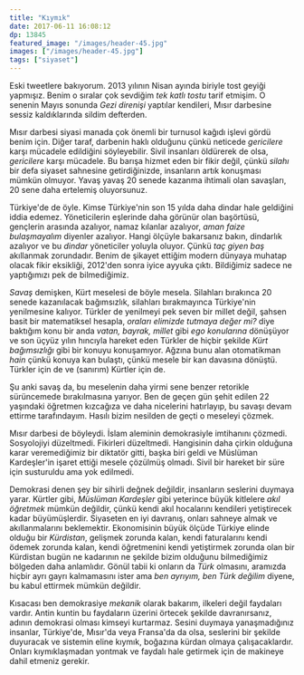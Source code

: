 ```yaml
---
title: "Kıymık"
date: 2017-06-11 16:08:12
dp: 13845
featured_image: "/images/header-45.jpg"
images: ["/images/header-45.jpg"]
tags: ["siyaset"]
---
```




Eski tweetlere bakıyorum. 2013 yılının Nisan ayında biriyle tost geyiği
yapmışız. Benim o sıralar çok sevdiğim *tek katlı tostu* tarif etmişim. O
senenin Mayıs sonunda *Gezi direnişi* yaptılar kendileri, Mısır darbesine sessiz
kaldıklarında sildim defterden. 

Mısır darbesi siyasi manada çok önemli bir turnusol kağıdı işlevi gördü
benim için. Diğer taraf, darbenin haklı olduğunu çünkü neticede *gericilere*
karşı mücadele edildiğini söyleyebilir. Sivil insanları öldürerek de olsa,
*gericilere* karşı mücadele. Bu barışa hizmet eden bir fikir değil, çünkü
*silahı* bir defa siyaset sahnesine getirdiğinizde, insanların artık konuşması
mümkün olmuyor. Yavaş yavaş 20 senede kazanma ihtimali olan savaşları, 20 sene
daha ertelemiş oluyorsunuz.

Türkiye'de de öyle. Kimse Türkiye'nin son 15 yılda daha dindar hale geldiğini
iddia edemez. Yöneticilerin eşlerinde daha görünür olan başörtüsü, gençlerin
arasında azalıyor, namaz kılanlar azalıyor, *aman faize bulaşmayalım* diyenler
azalıyor. Hangi ölçüyle bakarsanız bakın, dindarlık azalıyor ve bu *dindar*
yöneticiler yoluyla oluyor. Çünkü *taç giyen baş* akıllanmak zorundadır. Benim
de şikayet ettiğim modern dünyaya muhatap olacak fikir eksikliği, 2012'den sonra
iyice ayyuka çıktı. Bildiğimiz sadece ne yaptığımızı pek de bilmediğimiz.

*Savaş* demişken, Kürt meselesi de böyle mesela. Silahları bırakınca 20 senede
kazanılacak bağımsızlık, silahları bırakmayınca Türkiye'nin yenilmesine kalıyor.
Türkler de yenilmeyi pek seven bir millet değil, şahsen basit bir matematiksel
hesapla, *oraları elimizde tutmaya değer mi?* diye baktığım konu bir anda
*vatan, bayrak, millet* gibi *ego konularına* dönüşüyor ve son üçyüz yılın
hıncıyla hareket eden Türkler de hiçbir şekilde *Kürt bağımsızlığı* gibi bir
konuyu konuşamıyor. Ağzına bunu alan otomatikman *hain* çünkü konuya kan
bulaştı, çünkü mesele bir kan davasına dönüştü. Türkler için de ve (sanırım)
Kürtler için de. 

Şu anki savaş da, bu meselenin daha yirmi sene benzer retorikle sürüncemede
bırakılmasına yarıyor. Ben de geçen gün şehit edilen 22 yaşındaki öğretmen
kızcağıza ve daha nicelerini hatırlayıp, bu savaşı devam ettirme tarafındayım.
Hasılı bizim nesilden de geçti o meseleyi çözmek. 

Mısır darbesi de böyleydi. İslam aleminin demokrasiyle imtihanını çözmedi.
Sosyolojiyi düzeltmedi. Fikirleri düzeltmedi. Hangisinin daha çirkin olduğuna
karar veremediğimiz bir diktatör gitti, başka biri geldi ve Müslüman
Kardeşler'in işaret ettiği mesele çözülmüş olmadı. Sivil bir hareket bir süre
için susturuldu ama yok edilmedi. 

Demokrasi denen şey bir sihirli değnek değildir, insanların seslerini duymaya
yarar. Kürtler gibi, *Müslüman Kardeşler* gibi yeterince büyük kitlelere *akıl
öğretmek* mümkün değildir, çünkü kendi akıl hocalarını kendileri yetiştirecek
kadar büyümüşlerdir. Siyaseten en iyi davranış, onları sahneye almak ve
akıllanmalarını beklemektir. Ekonomisinin büyük ölçüde Türkiye elinde olduğu bir
*Kürdistan*, gelişmek zorunda kalan, kendi faturalarını kendi ödemek zorunda
kalan, kendi öğretmenini kendi yetiştirmek zorunda olan bir Kürdistan bugün ne
kadarının ne şekilde bizim olduğunu bilmediğimiz bölgeden daha anlamlıdır. Gönül
tabii ki onların da *Türk* olmasını, aramızda hiçbir ayrı gayrı kalmamasını
ister ama *ben ayrıyım, ben Türk değilim* diyene, bu kabul ettirmek mümkün
değildir.

Kısacası ben demokrasiye *mekanik* olarak bakarım, ilkeleri değil faydaları
vardır. Antin kuntin bu faydaların üzerini örtecek şekilde davranırsanız, adının
demokrasi olması kimseyi kurtarmaz. Sesini duymaya yanaşmadığınız insanlar,
Türkiye'de, Mısır'da veya Fransa'da da olsa, seslerini bir şekilde duyuracak ve
sistemin eline kıymık, boğazına kürdan olmaya çalışacaklardır. Onları
kıymıklaşmadan yontmak ve faydalı hale getirmek için de makineye dahil etmeniz
gerekir.


